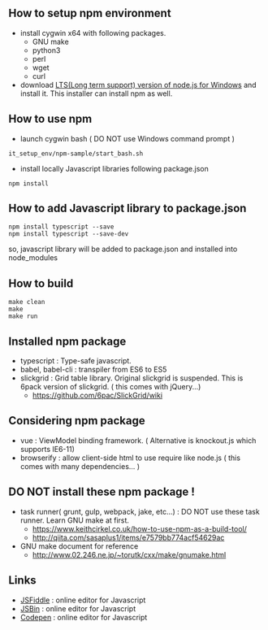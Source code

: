 How to setup npm environment
----------------------------

+ install cygwin x64 with following packages.
  + GNU make
  + python3
  + perl
  + wget
  + curl
+ download [LTS(Long term support) version of node.js for Windows](https://nodejs.org/en/download/) and install it. This installer can install npm as well.

How to use npm
--------------

+ launch cygwin bash ( DO NOT use Windows command prompt )
```
it_setup_env/npm-sample/start_bash.sh
```
+ install locally Javascript libraries following package.json
```
npm install
```

How to add Javascript library to package.json
----------------------------------------------
```
npm install typescript --save
npm install typescript --save-dev
```
so, javascript library will be added to package.json and installed into node_modules

How to build
------------
```
make clean
make
make run
```

Installed npm package
---------------------

+ typescript : Type-safe javascript.
+ babel, babel-cli : transpiler from ES6 to ES5
+ slickgrid : Grid table library. Original slickgrid is suspended. This is 6pack version of slickgrid. ( this comes with jQuery...)
  + https://github.com/6pac/SlickGrid/wiki

Considering npm package
-----------------------

+ vue : ViewModel binding framework. ( Alternative is knockout.js which supports IE6-11)
+ browserify : allow client-side html to use require like node.js ( this comes with many dependencies... )

DO NOT install these npm package !
----------------------------------
+ task runner( grunt, gulp, webpack, jake, etc...) : DO NOT use these task runner. Learn GNU make at first.
  + https://www.keithcirkel.co.uk/how-to-use-npm-as-a-build-tool/
  + http://qiita.com/sasaplus1/items/e7579bb774acf54629ac
+ GNU make document for reference
  + http://www.02.246.ne.jp/~torutk/cxx/make/gnumake.html

Links
-----
+ [JSFiddle](https://jsfiddle.net/fh5whLfd/) : online editor for Javascript
+ [JSBin](http://jsbin.com/rokimopuse/edit?html,js,console,output) : online editor for Javascript
+ [Codepen](http://codepen.io/anon/pen/dOGgeO) : online editor for Javascript

